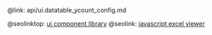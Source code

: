 @link: api/ui.datatable_ycount_config.md

@seolinktop: [ui component library](https://webix.com)
@seolink: [javascript excel viewer](https://webix.com/widget/excel_viewer/)